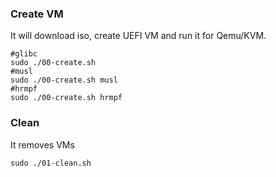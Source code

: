 ### Create VM

It will download iso, create UEFI VM and run it for Qemu/KVM.

```
#glibc
sudo ./00-create.sh
#musl
sudo ./00-create.sh musl
#hrmpf
sudo ./00-create.sh hrmpf
```

### Clean

It removes VMs

```
sudo ./01-clean.sh
```
